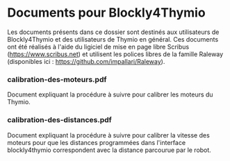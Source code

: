 # Documents pour Blockly4Thymio
Les documents présents dans ce dossier sont destinés aux utilisateurs de Blockly4Thymio et des utilisateurs de Thymio en général.
Ces documents ont été réalisés à l'aide du ligiciel de mise en page libre Scribus (https://www.scribus.net) et utilisent les polices libres de la famille Raleway (disponibles ici : https://github.com/impallari/Raleway).
### calibration-des-moteurs.pdf
Document expliquant la procédure à suivre pour calibrer les moteurs du Thymio.
### calibration-des-distances.pdf
Document expliquant la procédure à suivre pour calibrer la vitesse des moteurs pour que les distances programmées dans l'interface blockly4thymio correspondent avec la distance parcourue par le robot.
